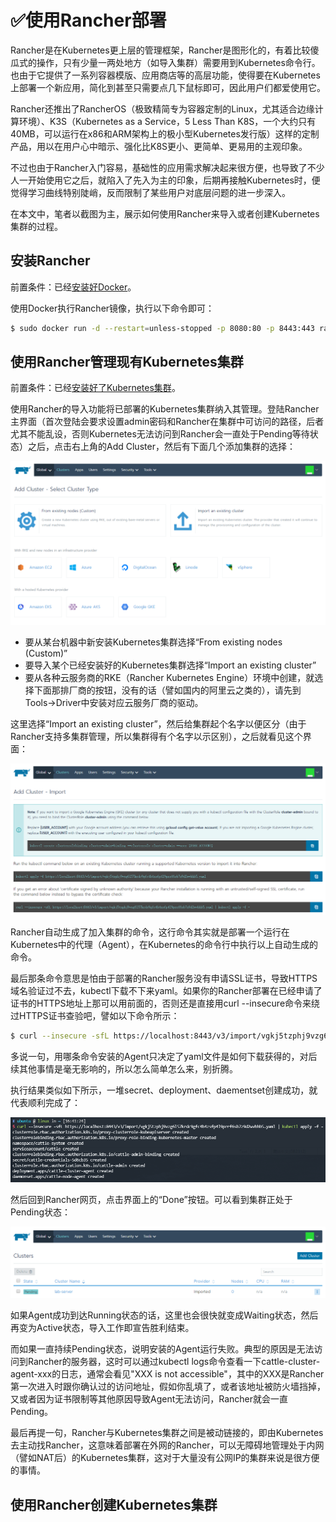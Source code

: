 # :white_check_mark:使用Rancher部署

Rancher是在Kubernetes更上层的管理框架，Rancher是图形化的，有着比较傻瓜式的操作，只有少量一两处地方（如导入集群）需要用到Kubernetes命令行。也由于它提供了一系列容器模版、应用商店等的高层功能，使得要在Kubernetes上部署一个新应用，简化到甚至只需要点几下鼠标即可，因此用户们都爱使用它。

Rancher还推出了RancherOS（极致精简专为容器定制的Linux，尤其适合边缘计算环境）、K3S（Kubernetes as a Service，5 Less Than K8S，一个大约只有40MB，可以运行在x86和ARM架构上的极小型Kubernetes发行版）这样的定制产品，用以在用户心中暗示、强化比K8S更小、更简单、更易用的主观印象。

不过也由于Rancher入门容易，基础性的应用需求解决起来很方便，也导致了不少人一开始使用它之后，就陷入了先入为主的印象，后期再接触Kubernetes时，便觉得学习曲线特别陡峭，反而限制了某些用户对底层问题的进一步深入。

在本文中，笔者以截图为主，展示如何使用Rancher来导入或者创建Kubernetes集群的过程。

## 安装Rancher

前置条件：已经[安装好Docker](../setup-docker.md)。

使用Docker执行Rancher镜像，执行以下命令即可：

```bash
$ sudo docker run -d --restart=unless-stopped -p 8080:80 -p 8443:443 rancher/rancher
```

## 使用Rancher管理现有Kubernetes集群

前置条件：已经[安装好了Kubernetes集群](setup-kubeadm.md)。

使用Rancher的导入功能将已部署的Kubernetes集群纳入其管理。登陆Rancher主界面（首次登陆会要求设置admin密码和Rancher在集群中可访问的路径，后者尤其不能乱设，否则Kubernetes无法访问到Rancher会一直处于Pending等待状态）之后，点击右上角的Add Cluster，然后有下面几个添加集群的选择：

![](./images/rancher-add-cluster.png)

* 要从某台机器中新安装Kubernetes集群选择“From existing nodes \(Custom\)”
* 要导入某个已经安装好的Kubernetes集群选择“Import an existing cluster”
* 要从各种云服务商的RKE（Rancher Kubernetes Engine）环境中创建，就选择下面那排厂商的按钮，没有的话（譬如国内的阿里云之类的），请先到Tools-&gt;Driver中安装对应云服务厂商的驱动。

这里选择“Import an existing cluster”，然后给集群起个名字以便区分（由于Rancher支持多集群管理，所以集群得有个名字以示区别），之后就看见这个界面：

![](./images/rancher-import-cluster.png)

Rancher自动生成了加入集群的命令，这行命令其实就是部署一个运行在Kubernetes中的代理（Agent），在Kubernetes的命令行中执行以上自动生成的命令。

最后那条命令意思是怕由于部署的Rancher服务没有申请SSL证书，导致HTTPS域名验证过不去，kubectl下载不下来yaml。如果你的Rancher部署在已经申请了证书的HTTPS地址上那可以用前面的，否则还是直接用curl --insecure命令来绕过HTTPS证书查验吧，譬如以下命令所示：

```bash
$ curl --insecure -sfL https://localhost:8443/v3/import/vgkj5tzphj9vzg6l57krdc9gfc4b4zsfp4l9prrf6sb7z9d2wvbhb5.yaml | kubectl apply -f -
```

多说一句，用哪条命令安装的Agent只决定了yaml文件是如何下载获得的，对后续其他事情是毫无影响的，所以怎么简单怎么来，别折腾。

执行结果类似如下所示，一堆secret、deployment、daementset创建成功，就代表顺利完成了：

![](./images/rancher-import-command.png)

然后回到Rancher网页，点击界面上的“Done”按钮。可以看到集群正处于Pending状态：

![](./images/rancher-import-pendding.png)

如果Agent成功到达Running状态的话，这里也会很快就变成Waiting状态，然后再变为Active状态，导入工作即宣告胜利结束。

而如果一直持续Pending状态，说明安装的Agent运行失败。典型的原因是无法访问到Rancher的服务器，这时可以通过kubectl logs命令查看一下cattle-cluster-agent-xxx的日志，通常会看见"XXX is not accessible"，其中的XXX是Rancher第一次进入时跟你确认过的访问地址，假如你乱填了，或者该地址被防火墙挡掉，又或者因为证书限制等其他原因导致Agent无法访问，Rancher就会一直Pending。

最后再提一句，Rancher与Kubernetes集群之间是被动链接的，即由Kubernetes去主动找Rancher，这意味着部署在外网的Rancher，可以无障碍地管理处于内网（譬如NAT后）的Kubernetes集群，这对于大量没有公网IP的集群来说是很方便的事情。

## 使用Rancher创建Kubernetes集群

